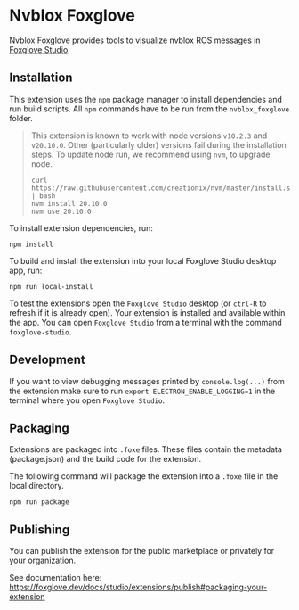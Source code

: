 # Nvblox Foxglove

Nvblox Foxglove provides tools to visualize nvblox ROS messages in
[Foxglove Studio](https://github.com/foxglove/studio).


## Installation

This extension uses the `npm` package manager to install dependencies and run
build scripts. All `npm` commands have to be run from the `nvblox_foxglove` folder.

> This extension is known to work with node versions `v10.2.3` and `v20.10.0`. Other
(particularly older) versions fail during the installation steps. To update node
run, we recommend using `nvm`, to upgrade node.
> ```
> curl https://raw.githubusercontent.com/creationix/nvm/master/install.sh | bash
> nvm install 20.10.0
> nvm use 20.10.0
> ```

To install extension dependencies, run:

```npm install ```

To build and install the extension into your local Foxglove Studio desktop app, run:

```npm run local-install ```

To test the extensions open the `Foxglove Studio` desktop (or `ctrl-R` to refresh if it is already
open). Your extension is installed and available within the app. You can open `Foxglove Studio` from
a terminal with the command `foxglove-studio`.


## Development

If you want to view debugging messages printed by `console.log(...)` from the extension make sure to
run `export ELECTRON_ENABLE_LOGGING=1` in the terminal where you open `Foxglove Studio`.


## Packaging

Extensions are packaged into `.foxe` files. These files contain the metadata (package.json) and the
build code for the extension.

The following command will package the extension into a `.foxe` file in the local directory.

```npm run package ```


## Publishing

You can publish the extension for the public marketplace or privately for your organization.

See documentation here: https://foxglove.dev/docs/studio/extensions/publish#packaging-your-extension

